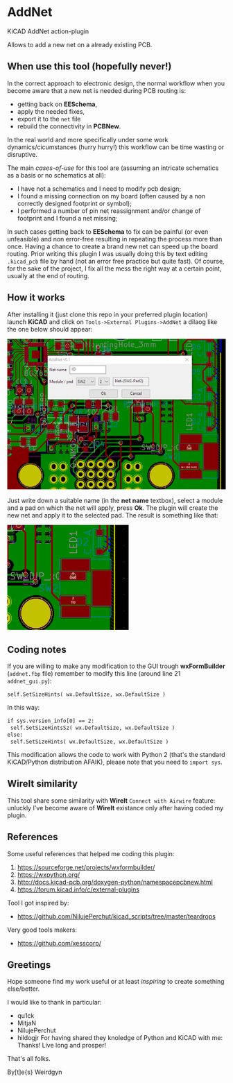 # AddNet
KiCAD AddNet action-plugin

Allows to add a new net on a already existing PCB.

## When use this tool (hopefully never!)

In the correct approach to electronic design, the normal workflow when you become aware that a new net is needed during PCB routing is:
- getting back on __EESchema__,
- apply the needed fixes,
- export it to the ```net``` file
- rebuild the connectivity in __PCBNew__.

In the real world and more specifically under some work dynamics/cicumstances (hurry hurry!) this workflow can be time wasting or disruptive.

The main *cases-of-use* for this tool are (assuming an intricate schematics as a basis or no schematics at all):
- I have not a schematics and I need to modify pcb design;
- I found a missing connection on my board (often caused by a non correctly designed footprint or symbol);
- I performed a number of pin net reassignment and/or change of footprint and I found a net missing;

In such cases getting back to __EESchema__ to fix  can be painful (or even unfeasible) and non error-free resulting in repeating the process more than once. Having a chance to create a brand new net can speed up the board routing. Prior writing this plugin I was usually doing this by text editing ```.kicad_pcb``` file by hand (not an error free practice but quite fast).
Of course, for the sake of the project, I fix all the mess the right way at a certain point, usually at the end of routing.

## How it works

After installing it (just clone this repo in your preferred plugin location) launch __KiCAD__ and click on ```Tools->External Plugins->AddNet``` a dilaog like the one below should appear:

![AddNet dialog](pictures/addnet_dialog.PNG?raw=true "AddNet dialog")

Just write down a suitable name (in the __net name__ textbox), select a module and a pad on which the net will apply, press __Ok__.
The plugin will create the new net and apply it to the selected pad.
The result is something like that:

![Addnet result](pictures/addnet_result.PNG?raw=true "AddNet result")

## Coding notes

If you are willing to make any modification to the GUI trough __wxFormBuilder__ (```addnet.fbp``` file) remember to modify this line (around line 21 ```addnet_gui.py```):
```
self.SetSizeHints( wx.DefaultSize, wx.DefaultSize )
```
In this way:
```
if sys.version_info[0] == 2:
 self.SetSizeHintsSz( wx.DefaultSize, wx.DefaultSize )
else:
 self.SetSizeHints( wx.DefaultSize, wx.DefaultSize )
```
This modification allows the code to work with Python 2 (that's the standard KiCAD/Python distribution AFAIK), please note that you need to ```import sys```. 

## WireIt similarity

This tool share some similarity with __WireIt__ ```Connect with Airwire``` feature: unluckly I've become aware of __WireIt__ existance only after having coded my plugin.

## References
Some useful references that helped me coding this plugin:
1. https://sourceforge.net/projects/wxformbuilder/
2. https://wxpython.org/
3. http://docs.kicad-pcb.org/doxygen-python/namespacepcbnew.html
4. https://forum.kicad.info/c/external-plugins

Tool I got inspired by:
- https://github.com/NilujePerchut/kicad_scripts/tree/master/teardrops

Very good tools makers:
- https://github.com/xesscorp/

## Greetings
Hope someone find my work useful or at least *inspiring* to create something else/better.

I would like to thank in particular:
- qu1ck
- MitjaN
- NilujePerchut
- hildogjr
For having shared they knoledge of Python and KiCAD with me: Thanks! 
Live long and prosper!

That's all folks.

By[t]e{s}
 Weirdgyn
